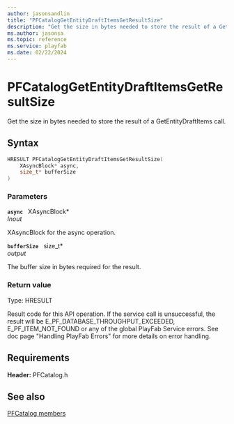 ```yaml
---
author: jasonsandlin
title: "PFCatalogGetEntityDraftItemsGetResultSize"
description: "Get the size in bytes needed to store the result of a GetEntityDraftItems call."
ms.author: jasonsa
ms.topic: reference
ms.service: playfab
ms.date: 02/22/2024
---
```


# PFCatalogGetEntityDraftItemsGetResultSize  

Get the size in bytes needed to store the result of a GetEntityDraftItems call.  

## Syntax  
  
```cpp
HRESULT PFCatalogGetEntityDraftItemsGetResultSize(  
    XAsyncBlock* async,  
    size_t* bufferSize  
)  
```  
  
### Parameters  
  
**`async`** &nbsp; XAsyncBlock*  
*_Inout_*  
  
XAsyncBlock for the async operation.  
  
**`bufferSize`** &nbsp; size_t*  
*output*  
  
The buffer size in bytes required for the result.  
  
  
### Return value
Type: HRESULT
  
Result code for this API operation. If the service call is unsuccessful, the result will be E_PF_DATABASE_THROUGHPUT_EXCEEDED, E_PF_ITEM_NOT_FOUND or any of the global PlayFab Service errors. See doc page "Handling PlayFab Errors" for more details on error handling.
  
  
## Requirements  
  
**Header:** PFCatalog.h
  
## See also  
[PFCatalog members](../pfcatalog_members.md)  

  
  
